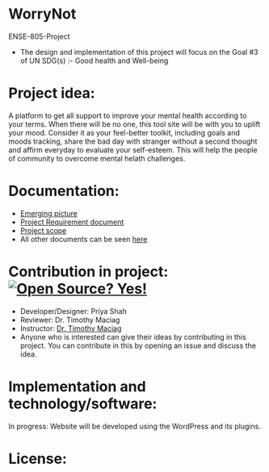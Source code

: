 # WorryNot
ENSE-805-Project
* The design and implementation of this project will focus on the Goal #3 of UN SDG(s) :- Good health and Well-being

 
# Project idea:
A platform to get all support to improve your mental health according to your terms. When there will be no one, this tool site will be with you to uplift your mood. Consider it as your feel-better toolkit, including goals and moods tracking, share the bad day with stranger without a second thought and affirm everyday to evaluate your self-esteem. This will help the people of community to overcome mental helath challenges.


# Documentation:

* [Emerging picture](https://github.com/priyacshah/ENSE-805-Project/blob/main/Documents/P03%20-%20805%20-%20Activity%20-%20Drafting%20an%20emerging%20picture.pdf)
* [Project Requirement document](https://github.com/priyacshah/ENSE-805-Project/blob/main/Documents/P07%20-%20805%20-%20Activity%20-%20Project%20Requirements%20Template.pdf)
* [Project scope](https://github.com/priyacshah/ENSE-805-Project/blob/main/Documents/P06%20-%20805%20-%20Activity%20-%20Project%20Scope%20Statement%20Template.pdf)
* All other documents can be seen [here](https://github.com/priyacshah/ENSE-805-Project/tree/main/Documents)

# Contribution in project: [![Open Source? Yes!](https://badgen.net/badge/Open%20Source%20%3F/Yes%21/blue?icon=github)](https://github.com/Naereen/badges/)

* Developer/Designer: Priya Shah
* Reviewer: Dr. Timothy Maciag
* Instructor: [Dr. Timothy Maciag](https://www.maciag.ca/)
* Anyone who is interested can give their ideas by contributing in this project. You can contribute in this by opening an issue and discuss the idea.

# Implementation and technology/software:

In progress:
Website will be developed using the WordPress and its plugins. 

# License:







